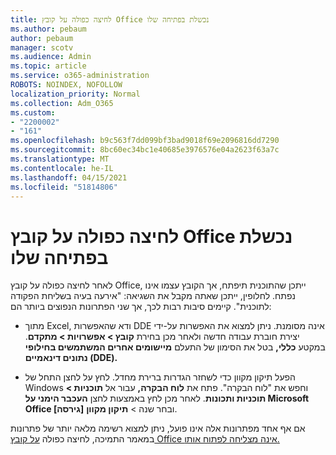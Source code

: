```yaml
---
title: לחיצה כפולה על קובץ Office נכשלת בפתיחה שלו
ms.author: pebaum
author: pebaum
manager: scotv
ms.audience: Admin
ms.topic: article
ms.service: o365-administration
ROBOTS: NOINDEX, NOFOLLOW
localization_priority: Normal
ms.collection: Adm_O365
ms.custom:
- "2200002"
- "161"
ms.openlocfilehash: b9c563f7dd099bf3bad9018f69e2096816dd7290
ms.sourcegitcommit: 8bc60ec34bc1e40685e3976576e04a2623f63a7c
ms.translationtype: MT
ms.contentlocale: he-IL
ms.lasthandoff: 04/15/2021
ms.locfileid: "51814806"
---
```

# <a name="double-clicking-an-office-file-fails-to-open-it"></a>לחיצה כפולה על קובץ Office נכשלת בפתיחה שלו

לאחר לחיצה כפולה על קובץ Office, ייתכן שהתוכנית תיפתח, אך הקובץ עצמו אינו נפתח. לחלופין, ייתכן שאתה מקבל את השגיאה: "אירעה בעיה בשליחת הפקודה לתוכנית". קיימים סיבות רבות לכך, אך שני הפתרונות הנפוצים ביותר הם:

- מתוך Excel, ודא שהאפשרות DDE אינה מסומנת. ניתן למצוא את האפשרות על-ידי יצירת חוברת עבודה חדשה ולאחר מכן בחירת **קובץ > אפשרויות > מתקדם**. במקטע **כללי,** בטל את הסימון של התעלם **מיישומים אחרים המשתמשים בחילופי נתונים דינאמיים (DDE).**

- הפעל תיקון מקוון כדי לשחזר הגדרות ברירת מחדל. לחץ על לחצן התחל של Windows וחפש את "לוח הבקרה". פתח את **לוח הבקרה,** עבור אל **תוכניות > תוכניות ותכונות**. לאחר מכן לחץ באמצעות לחצן **העכבר הימני על Microsoft Office [גירסה]** ובחר שנה > **תיקון מקוון**.

אם אף אחד מפתרונות אלה אינו פועל, ניתן למצוא רשימה מלאה יותר של פתרונות במאמר התמיכה, לחיצה כפולה [על קובץ Office אינה מצליחה לפתוח אותו.](https://support.office.com/article/Double-clicking-an-Office-file-fails-to-open-it-1e9c0ad9-34c8-4440-a42e-d30186b29ed6)
